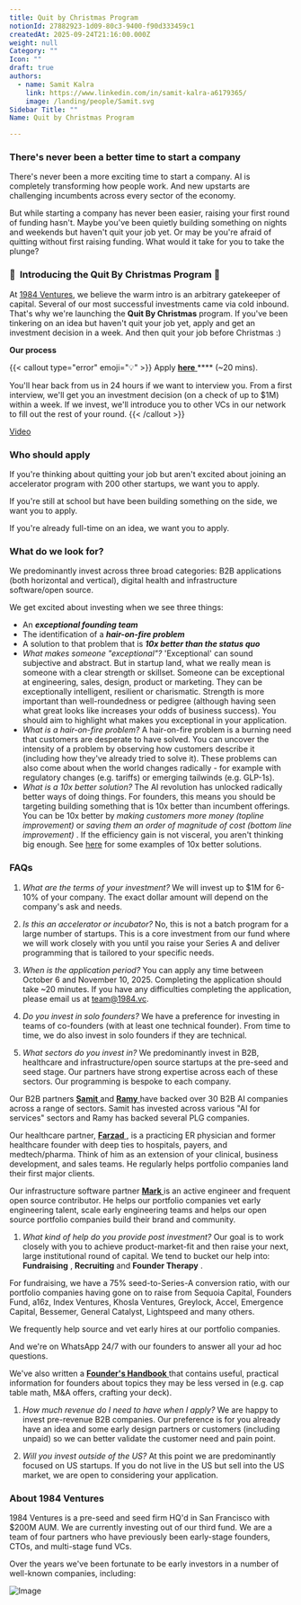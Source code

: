 ```yaml
---
title: Quit by Christmas Program
notionId: 27882923-1d09-80c3-9400-f90d333459c1
createdAt: 2025-09-24T21:16:00.000Z
weight: null
Category: ""
Icon: ""
draft: true
authors:
  - name: Samit Kalra
    link: https://www.linkedin.com/in/samit-kalra-a6179365/
    image: /landing/people/Samit.svg
Sidebar Title: ""
Name: Quit by Christmas Program

---
```




### There's never been a better time to start a company


There's never been a more exciting time to start a company. AI is completely transforming how people work. And new upstarts are challenging incumbents across every sector of the economy.

But while starting a company has never been easier, raising your first round of funding hasn't. Maybe you've been quietly building something on nights and weekends but haven't quit your job yet. Or may be you're afraid of quitting without first raising funding. What would it take for you to take the plunge?

### 🎄  **Introducing the**  **Quit By Christmas**  **Program** 🎄


At [1984 Ventures](/), we believe the warm intro is an arbitrary gatekeeper of capital. Several of our most successful investments came via cold inbound. That's why we're launching the  **Quit By Christmas**  program. If you've been tinkering on an idea but haven't quit your job yet, apply and get an investment decision in a week. And then quit your job before Christmas :) 

 **Our process** 

{{< callout type="error" emoji="💡" >}}
Apply [ **here** ](https://apply.1984.vc/) **** (~20 mins). 

You'll hear back from us in 24 hours if we want to interview you. From a first interview, we'll get you an investment decision (on a check of up to $1M) within a week. If we invest, we'll introduce you to other VCs in our network to fill out the rest of your round. 
{{< /callout >}}


[Video](https://www.loom.com/share/e5030cfed89640988c8f9b947cc1e4d3?sid=6956d63a-e306-42bd-bd22-7d60466938bb)


###  **Who should apply** 


If you're thinking about quitting your job but aren't excited about joining an accelerator program with 200 other startups, we want you to apply.

If you're still at school but have been building something on the side, we want you to apply.

If you're already full-time on an idea, we want you to apply.

###  **What do we look for?** 


We predominantly invest across three broad categories: B2B applications (both horizontal and vertical), digital health and infrastructure software/open source. 

We get excited about investing when we see three things:

- An  ***exceptional founding team*** 
- The identification of a  ***hair-on-fire problem*** 
- A solution to that problem that is  ***10x better than the status quo*** 
-  *What makes someone "exceptional"?* 'Exceptional' can sound subjective and abstract. But in startup land, what we really mean is someone with a clear strength or skillset. Someone can be exceptional at engineering, sales, design, product or marketing. They can be exceptionally intelligent, resilient or charismatic. Strength is more important than well-roundedness or pedigree (although having seen what great looks like increases your odds of business success). You should aim to highlight what makes you exceptional in your application.
-  *What is a hair-on-fire problem?* A hair-on-fire problem is a burning need that customers are desperate to have solved. You can uncover the intensity of a problem by observing how customers describe it (including how they've already tried to solve it). These problems can also come about when the world changes radically - for example with regulatory changes (e.g. tariffs) or emerging tailwinds (e.g. GLP-1s). 
-  *What is a 10x better solution?* The AI revolution has unlocked radically better ways of doing things. For founders, this means you should be targeting building something that is 10x better than incumbent offerings. You can be 10x better by  *making customers more money (topline improvement)*  or  *saving them an order of magnitude of cost (bottom line improvement)* . If the efficiency gain is not visceral, you aren't thinking big enough. See [here](https://samit-kalra.com/blog/how-to-find-a-good-startup-idea) for some examples of 10x better solutions.
###  **FAQs** 


1.  *What are the terms of your investment?* We will invest up to $1M for 6-10% of your company. The exact dollar amount will depend on the company's ask and needs.

1.  *Is this an accelerator or incubator?* No, this is not a batch program for a large number of startups. This is a core investment from our fund where we will work closely with you until you raise your Series A and deliver programming that is tailored to your specific needs.

1.  *When is the application period?* You can apply any time between October 6 and November 10, 2025. Completing the application should take ~20 minutes. If you have any difficulties completing the application, please email us at team@1984.vc. 

1.  *Do you invest in solo founders?* We have a preference for investing in teams of co-founders (with at least one technical founder). From time to time, we do also invest in solo founders if they are technical.

1.  *What sectors do you invest in?* We predominantly invest in B2B, healthcare and infrastructure/open source startups at the pre-seed and seed stage. Our partners have strong expertise across each of these sectors. Our programming is bespoke to each company.

Our B2B partners [ **Samit** ](https://www.linkedin.com/in/samit-kalra-a6179365/) and [ **Ramy** ](https://www.linkedin.com/in/ramyadeeb/) have backed over 30 B2B AI companies across a range of sectors. Samit has invested across various "AI for services" sectors and Ramy has backed several PLG companies.

Our healthcare partner, [ **Farzad** ](https://www.linkedin.com/in/farzadsoleimani/), is a practicing ER physician and former healthcare founder with deep ties to hospitals, payers, and medtech/pharma. Think of him as an extension of your clinical, business development, and sales teams. He regularly helps portfolio companies land their first major clients.

Our infrastructure software partner [ **Mark** ](https://mdp.github.io/) is an active engineer and frequent open source contributor. He helps our portfolio companies vet early engineering talent, scale early engineering teams and helps our open source portfolio companies build their brand and community. 

1.  *What kind of help do you provide post investment?* Our goal is to work closely with you to achieve product-market-fit and then raise your next, large institutional round of capital. We tend to bucket our help into:  **Fundraising** ,  **Recruiting**  and  **Founder Therapy** .

For fundraising, we have a 75% seed-to-Series-A conversion ratio, with our portfolio companies having gone on to raise from Sequoia Capital, Founders Fund, a16z, Index Ventures, Khosla Ventures, Greylock, Accel, Emergence Capital, Bessemer, General Catalyst, Lightspeed and many others.

We frequently help source and vet early hires at our portfolio companies.

And we're on WhatsApp 24/7 with our founders to answer all your ad hoc questions.

We've also written a [ **Founder's Handbook** ](/docs/founders-handbook/) that contains useful, practical information for founders about topics they may be less versed in (e.g. cap table math, M&A offers, crafting your deck).

1.  *How much revenue do I need to have when I apply?* We are happy to invest pre-revenue B2B companies. Our preference is for you already have an idea and some early design partners or customers (including unpaid) so we can better validate the customer need and pain point. 

1.  *Will you invest outside of the US?* At this point we are predominantly focused on US startups. If you do not live in the US but sell into the US market, we are open to considering your application.
###  **About 1984 Ventures** 


1984 Ventures is a pre-seed and seed firm HQ'd in San Francisco with $200M AUM. We are currently investing out of our third fund. We are a team of four partners who have previously been early-stage founders, CTOs, and multi-stage fund VCs.

Over the years we've been fortunate to be early investors in a number of well-known companies, including:

![Image](https://prod-files-secure.s3.us-west-2.amazonaws.com/52e751b5-230f-4649-8c4e-0224e58da4f9/04b4bd06-ed65-4486-b31f-fe52f2f7f7eb/image.png?X-Amz-Algorithm=AWS4-HMAC-SHA256&X-Amz-Content-Sha256=UNSIGNED-PAYLOAD&X-Amz-Credential=ASIAZI2LB466XOP2ZONG%2F20251005%2Fus-west-2%2Fs3%2Faws4_request&X-Amz-Date=20251005T191846Z&X-Amz-Expires=3600&X-Amz-Security-Token=IQoJb3JpZ2luX2VjEOL%2F%2F%2F%2F%2F%2F%2F%2F%2F%2FwEaCXVzLXdlc3QtMiJIMEYCIQDbuna5yIajDD3Wu2D86hPGF08b5kEzOCCUmMOAwXu56QIhAMEvIf%2B7nXPtUqhzbNk8E3OAprWVLq8Bt%2BsD%2F%2BuRPLKXKv8DCHsQABoMNjM3NDIzMTgzODA1Igxu00KjpgmphpyCArwq3AMzsdaRsY73VEuMKIADgvw0A0iz%2BMcDXfKUgXiL5MjIiPfVBB%2FUF1tyASK57o7jHkMfhR7lb9MOBYgnlVqzxi%2FvrX7FODljxI9LdAUPV%2FvMCSH97rp9MFdV4yJ9aO1q6IEyHwHPJKkhbRb9lbCnSo03rKSYhLKFWRonIS0QfDAwFG%2FO7Zzb%2B94LG%2FGpY5MXfLw%2FWK9Pg9t4%2FJ0yLmPQ2IEU9ANsEJFQKovyYqmGeaB4msE1aRgkVbnHgvoNOjaIaVRwPF6AvTqz76ptFkrWlndjx8uWjYbh9VF5u3FTpWvxBN4E%2FOYKlwICa%2FwqLo8%2BxZQkgcmz2UvvBBZOXx6lfeQlm5%2BT1kL1vDhV%2FtcVo0Sp3MwCmk9Eq9IdYclQLKhaiTLn%2BXKkmbLOO6Yl1WAnytFBZqxO0dkOj5co59LmHjJU9H8pbJrDIBUw5X%2BPn2mjE6ZTuNN8fR4J2HPZGVPWrCb6GK7F9GsVIyagkClHhegKjZcfif63Y1du%2Bm08e9YmPuBxAjq%2Bw4EHGeTAev15%2BS6odXDkWM672rnorWJUjiUIB3FzmEFxEMrKC92ss41FS8ZB7%2BzR8OReZqEAbG1hEqWZC1gDO7apCSFf1be18bq9k9lFfqnxKGbXj07vIDCr6YrHBjqkAc%2F%2Fiq5LFySn6qjyPDjRomFFp3Mh0ehbA8iyMMyzJtXCqlmYTVpjHpA6ppeAKL7MyDh17gjTOwLu6UwN0%2BK5mKKZzDxJfrI25FW4i%2BFzGjLbPx2PguGm1190K2a4BUp8vKK24yAoX%2BggCZruBd%2BSXZ%2BwbTXu6gF%2BsXbAD%2FbPkUEYSKoTkWcEN%2Bu%2F97PnZzHdovrsIXSk%2FJpCHng%2BILuggbZwwiTO&X-Amz-Signature=d96528eaefcd68e1f66084402a349bfcdaa9be0a1794a4d2779138cb7ab2bd2d&X-Amz-SignedHeaders=host&x-amz-checksum-mode=ENABLED&x-id=GetObject)

